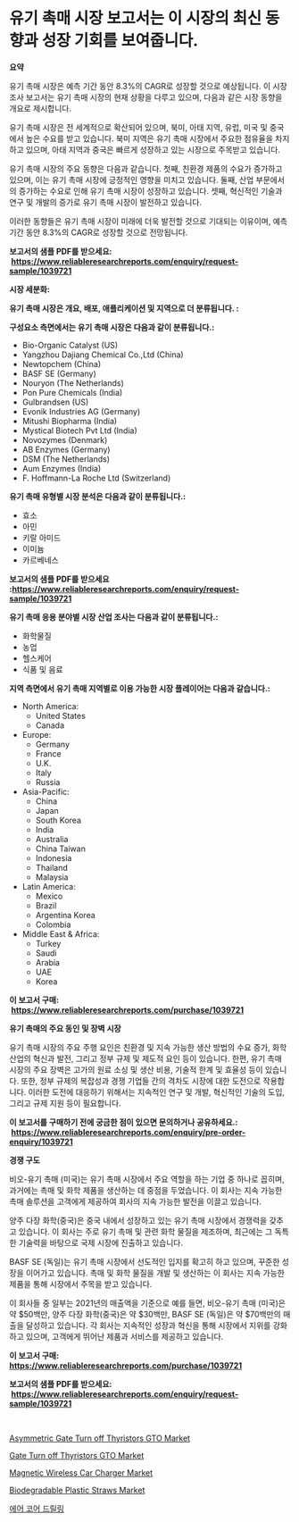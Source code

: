 <p><h1>유기 촉매 시장 보고서는 이 시장의 최신 동향과 성장 기회를 보여줍니다.</h1></p><p><strong>요약</strong></p>
<p><p>유기 촉매 시장은 예측 기간 동안 8.3%의 CAGR로 성장할 것으로 예상됩니다. 이 시장 조사 보고서는 유기 촉매 시장의 현재 상황을 다루고 있으며, 다음과 같은 시장 동향을 개요로 제시합니다.</p><p>유기 촉매 시장은 전 세계적으로 확산되어 있으며, 북미, 아태 지역, 유럽, 미국 및 중국에서 높은 수요를 받고 있습니다. 북미 지역은 유기 촉매 시장에서 주요한 점유율을 차지하고 있으며, 아태 지역과 중국은 빠르게 성장하고 있는 시장으로 주목받고 있습니다.</p><p>유기 촉매 시장의 주요 동향은 다음과 같습니다. 첫째, 친환경 제품의 수요가 증가하고 있으며, 이는 유기 촉매 시장에 긍정적인 영향을 미치고 있습니다. 둘째, 산업 부문에서의 증가하는 수요로 인해 유기 촉매 시장이 성장하고 있습니다. 셋째, 혁신적인 기술과 연구 및 개발의 증가로 유기 촉매 시장이 발전하고 있습니다.</p><p>이러한 동향들은 유기 촉매 시장이 미래에 더욱 발전할 것으로 기대되는 이유이며, 예측 기간 동안 8.3%의 CAGR로 성장할 것으로 전망됩니다.</p></p>
<p><strong>보고서의 샘플 PDF를 받으세요: &nbsp;<a href="https://www.reliableresearchreports.com/enquiry/request-sample/1039721">https://www.reliableresearchreports.com/enquiry/request-sample/1039721</a></strong></p>
<p><strong>시장 세분화:</strong></p>
<p><strong> 유기 촉매 시장은 개요, 배포, 애플리케이션 및 지역으로 더 분류됩니다. :</strong></p>
<p><strong>구성요소 측면에서는 유기 촉매 시장은 다음과 같이 분류됩니다.:</strong></p>
<p><ul><li>Bio-Organic Catalyst (US)</li><li>Yangzhou Dajiang Chemical Co.,Ltd (China)</li><li>Newtopchem (China)</li><li>BASF SE (Germany)</li><li>Nouryon (The Netherlands)</li><li>Pon Pure Chemicals (India)</li><li>Gulbrandsen (US)</li><li>Evonik Industries AG (Germany)</li><li>Mitushi Biopharma (India)</li><li>Mystical Biotech Pvt Ltd (India)</li><li>Novozymes (Denmark)</li><li>AB Enzymes (Germany)</li><li>DSM (The Netherlands)</li><li>Aum Enzymes (India)</li><li>F. Hoffmann-La Roche Ltd (Switzerland)</li></ul></p>
<p><strong> 유기 촉매 유형별 시장 분석은 다음과 같이 분류됩니다.:</strong></p>
<p><ul><li>효소</li><li>아민</li><li>키랄 아미드</li><li>이미늄</li><li>카르베네스</li></ul></p>
<p><strong>보고서의 샘플 PDF를 받으세요 :<a href="https://www.reliableresearchreports.com/enquiry/request-sample/1039721">https://www.reliableresearchreports.com/enquiry/request-sample/1039721</a></strong></p>
<p><strong> 유기 촉매 응용 분야별 시장 산업 조사는 다음과 같이 분류됩니다.:</strong></p>
<p><ul><li>화학물질</li><li>농업</li><li>헬스케어</li><li>식품 및 음료</li></ul></p>
<p><strong>지역 측면에서 유기 촉매 지역별로 이용 가능한 시장 플레이어는 다음과 같습니다.:</strong></p>
<p><ul>
    <li>
        North America:
        <ul>
            <li>United States</li>
            <li>Canada</li>
        </ul>
    </li>
    <li>
        Europe:
        <ul>
            <li>Germany</li>
            <li>France</li>
            <li>U.K.</li>
            <li>Italy</li>
            <li>Russia</li>
        </ul>
    </li>
    <li>
        Asia-Pacific:
        <ul>
            <li>China</li>
            <li>Japan</li>
            <li>South Korea</li>
            <li>India</li>
            <li>Australia</li>
            <li>China Taiwan</li>
            <li>Indonesia</li>
            <li>Thailand</li>
            <li>Malaysia</li>
        </ul>
    </li>
    <li>
        Latin America:
        <ul>
            <li>Mexico</li>
            <li>Brazil</li>
            <li>Argentina Korea</li>
            <li>Colombia</li>
        </ul>
    </li>
    <li>
        Middle East & Africa:
        <ul>
            <li>Turkey</li>
            <li>Saudi</li>
            <li>Arabia</li>
            <li>UAE</li>
            <li>Korea</li>
        </ul>
    </li>
    </ul></p>
<p><strong>이 보고서 구매: &nbsp;<a href="https://www.reliableresearchreports.com/purchase/1039721">https://www.reliableresearchreports.com/purchase/1039721</a></strong></p>
<p><strong>유기 촉매의 주요 동인 및 장벽 시장</strong></p>
<p><p>유기 촉매 시장의 주요 주행 요인은 친환경 및 지속 가능한 생산 방법의 수요 증가, 화학 산업의 혁신과 발전, 그리고 정부 규제 및 제도적 요인 등이 있습니다. 한편, 유기 촉매 시장의 주요 장벽은 고가의 원료 소싱 및 생산 비용, 기술적 한계 및 효율성 등이 있습니다. 또한, 정부 규제의 복잡성과 경쟁 기업들 간의 격차도 시장에 대한 도전으로 작용합니다. 이러한 도전에 대응하기 위해서는 지속적인 연구 및 개발, 혁신적인 기술의 도입, 그리고 규제 지원 등이 필요합니다.</p></p>
<p><strong>이 보고서를 구매하기 전에 궁금한 점이 있으면 문의하거나 공유하세요.: &nbsp;<a href="https://www.reliableresearchreports.com/enquiry/pre-order-enquiry/1039721">https://www.reliableresearchreports.com/enquiry/pre-order-enquiry/1039721</a></strong></p>
<p><strong>경쟁 구도</strong></p>
<p><p>비오-유기 촉매 (미국)는 유기 촉매 시장에서 주요 역할을 하는 기업 중 하나로 꼽히며, 과거에는 촉매 및 화학 제품을 생산하는 데 중점을 두었습니다. 이 회사는 지속 가능한 촉매 솔루션을 고객에게 제공하여 회사의 지속 가능한 발전을 이끌고 있습니다.</p><p>양주 다장 화학(중국)은 중국 내에서 성장하고 있는 유기 촉매 시장에서 경쟁력을 갖추고 있습니다. 이 회사는 주로 유기 촉매 및 관련 화학 물질을 제조하며, 최근에는 그 독특한 기술력을 바탕으로 국제 시장에 진출하고 있습니다.</p><p>BASF SE (독일)는 유기 촉매 시장에서 선도적인 입지를 확고히 하고 있으며, 꾸준한 성장을 이어가고 있습니다. 촉매 및 화학 물질을 개발 및 생산하는 이 회사는 지속 가능한 제품을 통해 시장에서 주목을 받고 있습니다.</p><p>이 회사들 중 일부는 2021년의 매출액을 기준으로 예를 들면, 비오-유기 촉매 (미국)은 약 $50백만, 양주 다장 화학(중국)은 약 $30백만, BASF SE (독일)은 약 $70백만의 매출을 달성하고 있습니다. 각 회사는 지속적인 성장과 혁신을 통해 시장에서 지위를 강화하고 있으며, 고객에게 뛰어난 제품과 서비스를 제공하고 있습니다.</p></p>
<p><strong>이 보고서 구매: &nbsp; <a href="https://www.reliableresearchreports.com/purchase/1039721">https://www.reliableresearchreports.com/purchase/1039721</a></strong></p>
<p><strong>보고서의 샘플 PDF를 받으세요: &nbsp;<a href="https://www.reliableresearchreports.com/enquiry/request-sample/1039721">https://www.reliableresearchreports.com/enquiry/request-sample/1039721</a></strong><strong></strong></p>
<p>&nbsp;</p>
<p><p><a href="https://issuu.com/reportprime-2/docs/asymmetric-gate-turn-off-thyristors-gto-market-siz">Asymmetric Gate Turn off Thyristors GTO Market</a></p><p><a href="https://issuu.com/reportprime-2/docs/gate-turn-off-thyristors-gto-market-size-2030.pptx">Gate Turn off Thyristors GTO Market</a></p><p><a href="https://github.com/rahu1506/Market-Research-Report-List-3/blob/main/magnetic-wireless-car-charger-market.md">Magnetic Wireless Car Charger Market</a></p><p><a href="https://github.com/FassouRP/Market-Research-Report-List-3/blob/main/biodegradable-plastic-straws-market.md">Biodegradable Plastic Straws Market</a></p><p><a href="https://github.com/mpodehpw07370073/Market-Research-Report-List-1/blob/main/41269984146.md">에어 코어 드릴링</a></p></p>